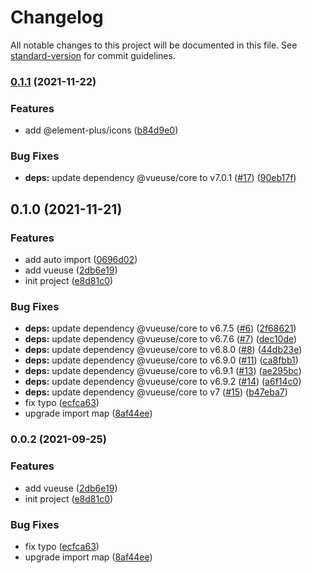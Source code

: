# Changelog

All notable changes to this project will be documented in this file. See [standard-version](https://github.com/conventional-changelog/standard-version) for commit guidelines.

### [0.1.1](https://github.com/element-plus/element-plus-playground/compare/v0.1.0...v0.1.1) (2021-11-22)


### Features

* add @element-plus/icons ([b84d9e0](https://github.com/element-plus/element-plus-playground/commit/b84d9e025e58fdfbb9a8912c04530fc1d8b53d04))


### Bug Fixes

* **deps:** update dependency @vueuse/core to v7.0.1 ([#17](https://github.com/element-plus/element-plus-playground/issues/17)) ([90eb17f](https://github.com/element-plus/element-plus-playground/commit/90eb17f3b5f5f3d98730f10ca611d4c4eb1bbe89))

## 0.1.0 (2021-11-21)


### Features

* add auto import ([0696d02](https://github.com/element-plus/element-plus-playground/commit/0696d02d1cb1290a53eb0cbf454ad15ab136765f))
* add vueuse ([2db6e19](https://github.com/element-plus/element-plus-playground/commit/2db6e1925df559cbda0a48a43c0c23ca3ed1a42c))
* init project ([e8d81c0](https://github.com/element-plus/element-plus-playground/commit/e8d81c09af6a8a1db95cd32a079f710f5d8298a4))


### Bug Fixes

* **deps:** update dependency @vueuse/core to v6.7.5 ([#6](https://github.com/element-plus/element-plus-playground/issues/6)) ([2f68621](https://github.com/element-plus/element-plus-playground/commit/2f686213a4c6193ac388259474fc82a3dafeb565))
* **deps:** update dependency @vueuse/core to v6.7.6 ([#7](https://github.com/element-plus/element-plus-playground/issues/7)) ([dec10de](https://github.com/element-plus/element-plus-playground/commit/dec10dec723d58ef82b38d9cc209c6138da7023d))
* **deps:** update dependency @vueuse/core to v6.8.0 ([#8](https://github.com/element-plus/element-plus-playground/issues/8)) ([44db23e](https://github.com/element-plus/element-plus-playground/commit/44db23e31cdeb8f5fa709f328380f84370fdd5e6))
* **deps:** update dependency @vueuse/core to v6.9.0 ([#11](https://github.com/element-plus/element-plus-playground/issues/11)) ([ca8fbb1](https://github.com/element-plus/element-plus-playground/commit/ca8fbb141f18d0191a178e98a49299bcd55534af))
* **deps:** update dependency @vueuse/core to v6.9.1 ([#13](https://github.com/element-plus/element-plus-playground/issues/13)) ([ae295bc](https://github.com/element-plus/element-plus-playground/commit/ae295bc3b3b59c1034e83a60821b63007b3b6a4a))
* **deps:** update dependency @vueuse/core to v6.9.2 ([#14](https://github.com/element-plus/element-plus-playground/issues/14)) ([a6f14c0](https://github.com/element-plus/element-plus-playground/commit/a6f14c0e4115af806d3a330f2b0571ca378f1346))
* **deps:** update dependency @vueuse/core to v7 ([#15](https://github.com/element-plus/element-plus-playground/issues/15)) ([b47eba7](https://github.com/element-plus/element-plus-playground/commit/b47eba70ad60faee05abfaffc33e3216ee5afbab))
* fix typo ([ecfca63](https://github.com/element-plus/element-plus-playground/commit/ecfca63fd5bf481d2cb0bbfd8e153986aeae3b80))
* upgrade import map ([8af44ee](https://github.com/element-plus/element-plus-playground/commit/8af44ee13a48888bbdf3ee370ddc5487b08549a1))

### 0.0.2 (2021-09-25)


### Features

* add vueuse ([2db6e19](https://github.com/element-plus/element-plus-playground/commit/2db6e1925df559cbda0a48a43c0c23ca3ed1a42c))
* init project ([e8d81c0](https://github.com/element-plus/element-plus-playground/commit/e8d81c09af6a8a1db95cd32a079f710f5d8298a4))


### Bug Fixes

* fix typo ([ecfca63](https://github.com/element-plus/element-plus-playground/commit/ecfca63fd5bf481d2cb0bbfd8e153986aeae3b80))
* upgrade import map ([8af44ee](https://github.com/element-plus/element-plus-playground/commit/8af44ee13a48888bbdf3ee370ddc5487b08549a1))

